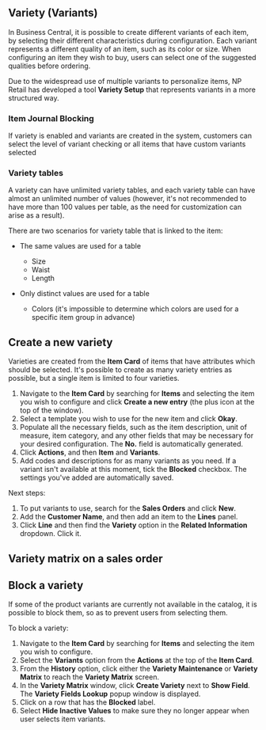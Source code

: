 ## Variety (Variants)

In Business Central, it is possible to create different variants of each item, by selecting their different characteristics during configuration. Each variant represents a different quality of an item, such as its color or size. When configuring an item they wish to buy, users can select one of the suggested qualities before ordering.

Due to the widespread use of multiple variants to personalize items, NP Retail has developed a tool **Variety Setup** that represents variants in a more structured way.


### Item Journal Blocking

If variety is enabled and variants are created in the system, customers can select the level of variant checking or all items that have custom variants selected

### Variety tables

A variety can have unlimited variety tables, and each variety table can have almost an unlimited number of values (however, it's not recommended to have more than 100 values per table, as the need for customization can arise as a result).

There are two scenarios for variety table that is linked to the item:

- The same values are used for a table
  - Size
  - Waist
  - Length 

- Only distinct values are used for a table
  - Colors (it's impossible to determine which colors are used for a specific item group in advance)

## Create a new variety

Varieties are created from the **Item Card** of items that have attributes which should be selected. It's possible to create as many variety entries as possible, but a single item is limited to four varieties. 

1. Navigate to the **Item Card** by searching for **Items** and selecting the item you wish to configure and click **Create a new entry** (the plus icon at the top of the window).
2. Select a template you wish to use for the new item and click **Okay**.
3. Populate all the necessary fields, such as the item description, unit of measure, item category, and any other fields that may be necessary for your desired configuration. 
   The **No.** field is automatically generated.
4. Click **Actions**, and then **Item** and **Variants**.
5. Add codes and descriptions for as many variants as you need. 
   If a variant isn't available at this moment, tick the **Blocked** checkbox.
   The settings you've added are automatically saved.

Next steps:

1. To put variants to use, search for the **Sales Orders** and click **New**.
2. Add the **Customer Name**, and then add an item to the **Lines** panel. 
3. Click **Line** and then find the **Variety** option in the **Related Information** dropdown. Click it.



## Variety matrix on a sales order









## Block a variety

If some of the product variants are currently not available in the catalog, it is possible to block them, so as to prevent users from selecting them. 

To block a variety:

1. Navigate to the **Item Card** by searching for **Items** and selecting the item you wish to configure.
2. Select the **Variants** option from the **Actions** at the top of the **Item Card**. 
3. From the **History** option, click either the **Variety Maintenance** or **Variety Matrix** to reach the **Variety Matrix** screen.
4. In the **Variety Matrix** window, click **Create Variety** next to **Show Field**.
   The **Variety Fields Lookup** popup window is displayed.
5. Click on a row that has the **Blocked** label.
6. Select **Hide Inactive Values** to make sure they no longer appear when user selects item variants.